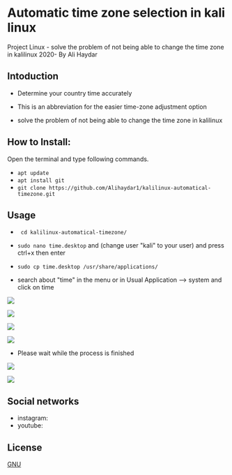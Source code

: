 # Automatic time zone selection in kali linux

Project Linux - solve the problem of not being able to change the time zone  in kalilinux 2020- By Ali Haydar


## Intoduction

- Determine your country time accurately

- This is an abbreviation for the easier time-zone adjustment option

- solve the problem of not being able to change the time zone  in kalilinux

## How to Install:
Open the terminal and type following commands.


- ```apt update```
- ```apt install git```
- ```git clone https://github.com/Alihaydar1/kalilinux-automatical-timezone.git```


## Usage

- ``` cd kalilinux-automatical-timezone/```

- ``` sudo nano time.desktop ```
and (change user "kali" to your user)
and press ctrl+x then enter
- ```sudo cp time.desktop /usr/share/applications/```

- search about "time" in the menu 
or in Usual Application  -->  system and click on time

![](https://www.mediafire.com/convkey/1334/mggd4bt9af0dvs9zg.jpg)

![](https://www.mediafire.com/convkey/250b/mnn600cauln2p3k6g.jpg)

![](https://www.mediafire.com/convkey/13e5/p5w4gm3qrfmv65d6g.jpg)

![](https://www.mediafire.com/convkey/be90/3yx6swf9ifx9vkr6g.jpg)

- Please wait while the process is finished

![](https://www.mediafire.com/convkey/ba5c/lqkrc8557k6rbb76g.jpg)

![](https://www.mediafire.com/convkey/b8ba/u8ohq4hi7bh097q6g.jpg)

## Social networks
 
- instagram:
- youtube:

## License
[GNU](gpl-3.0)

